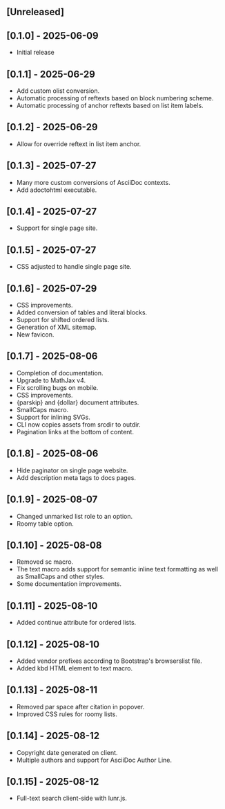 ## [Unreleased]

## [0.1.0] - 2025-06-09

- Initial release

## [0.1.1] - 2025-06-29

- Add custom olist conversion.
- Automatic processing of reftexts based on block numbering scheme.
- Automatic processing of anchor reftexts based on list item labels.

## [0.1.2] - 2025-06-29

- Allow for override reftext in list item anchor.

## [0.1.3] - 2025-07-27

- Many more custom conversions of AsciiDoc contexts.
- Add adoctohtml executable.

## [0.1.4] - 2025-07-27

- Support for single page site.

## [0.1.5] - 2025-07-27

- CSS adjusted to handle single page site.

## [0.1.6] - 2025-07-29

- CSS improvements.
- Added conversion of tables and literal blocks.
- Support for shifted ordered lists.
- Generation of XML sitemap.
- New favicon.

## [0.1.7] - 2025-08-06

- Completion of documentation.
- Upgrade to MathJax v4.
- Fix scrolling bugs on mobile.
- CSS improvements.
- {parskip} and {dollar} document attributes.
- SmallCaps macro.
- Support for inlining SVGs.
- CLI now copies assets from srcdir to outdir.
- Pagination links at the bottom of content.

## [0.1.8] - 2025-08-06

- Hide paginator on single page website.
- Add description meta tags to docs pages.

## [0.1.9] - 2025-08-07

- Changed unmarked list role to an option.
- Roomy table option.

## [0.1.10] - 2025-08-08

- Removed sc macro.
- The text macro adds support for semantic inline text formatting as well
  as SmallCaps and other styles.
- Some documentation improvements.

## [0.1.11] - 2025-08-10

- Added continue attribute for ordered lists.

## [0.1.12] - 2025-08-10

- Added vendor prefixes according to Bootstrap's browserslist file.
- Added kbd HTML element to text macro.

## [0.1.13] - 2025-08-11

- Removed par space after citation in popover.
- Improved CSS rules for roomy lists.

## [0.1.14] - 2025-08-12

- Copyright date generated on client.
- Multiple authors and support for AsciiDoc Author Line.

## [0.1.15] - 2025-08-12

- Full-text search client-side with lunr.js.
